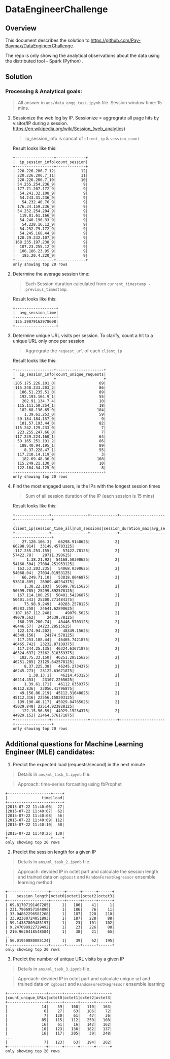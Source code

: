 # DataEngineerChallenge

## Overview

This document describes the solution to https://github.com/Pay-Baymax/DataEngineerChallenge.

The repo is only showing the analytical observations about the data using the distributed tool - Spark (Python) .

## Solution 

### Processing & Analytical goals: 
    
> All answer in `ans/data_engg_task.ipynb` file.
> Session window time: 15 mins.

1. Sessionize the web log by IP. Sessionize = aggregrate all page hits by visitor/IP during a session.
    https://en.wikipedia.org/wiki/Session_(web_analytics)

    > ip_session_info is cancat of `client_ip` & `session_count`

    Result looks like this:
    ```
    +-----------------+-------------+
    |  ip_session_info|count_session|
    +-----------------+-------------+
    | 220.226.206.7_12|           12|
    | 220.226.206.7_11|           11|
    | 220.226.206.7_10|           10|
    | 54.255.254.236_9|            9|
    | 177.71.207.172_9|            9|
    |  54.241.32.108_9|            9|
    |  54.243.31.236_9|            9|
    |   54.232.40.76_9|            9|
    | 176.34.159.236_9|            9|
    | 54.252.254.204_9|            9|
    |  119.81.61.166_9|            9|
    |  54.240.196.33_9|            9|
    |   54.228.16.12_9|            9|
    |  54.252.79.172_9|            9|
    |  54.245.168.44_9|            9|
    | 120.29.232.107_9|            9|
    |168.235.197.238_9|            9|
    |  107.23.255.12_9|            9|
    |  106.186.23.95_9|            9|
    |   185.20.4.220_9|            9|
    +-----------------+-------------+
    only showing top 20 rows
    ```
2. Determine the average session time:
    
    > Each Session duration calculated from `current_timestamp - previous_timestamp`.
    
    Result looks like this:
    ```
    +------------------+
    |  avg_session_time|
    +------------------+
    |125.39079162978608|
    +------------------+
    ```

3. Determine unique URL visits per session. To clarify, count a hit to a unique URL only once per session.
    
    > Aggregrate the `request_url` of each `client_ip`   
    
    Result looks like this:
    ```
    +-----------------+---------------------+
    |  ip_session_info|count_unique_requests|
    +-----------------+---------------------+
    |205.175.226.101_0|                   89|
    |115.248.233.203_2|                   86|
    |  106.51.235.51_0|                   89|
    |  192.193.164.9_1|                   55|
    |   202.91.134.7_4|                   10|
    | 115.111.50.254_1|                   18|
    |  182.68.136.65_0|                  104|
    |    1.39.61.253_0|                   59|
    | 59.184.184.157_0|                    9|
    |  101.57.193.44_0|                   82|
    |115.242.129.233_0|                    7|
    | 223.255.247.66_0|                    7|
    |117.239.224.160_1|                   64|
    | 59.165.251.191_2|                   86|
    |  188.40.94.195_1|                   89|
    |    8.37.228.47_1|                   55|
    | 117.210.14.119_0|                    3|
    |   182.69.48.36_0|                  108|
    | 115.249.21.130_0|                   10|
    | 122.164.34.125_0|                    8|
    +-----------------+---------------------+
    only showing top 20 rows
    ```

4. Find the most engaged users, ie the IPs with the longest session times
    
    > Sum of all session duration of the IP (each session is 15 mins)

    Result looks like this:
    ```
    +---------------+----------------+------------+--------------------+----------------+
    |      client_ip|session_time_all|num_sessions|session_duration_max|avg_session_time|
    +---------------+----------------+------------+--------------------+----------------+
    |   27.120.106.3|   66298.9140625|           2|           66298.914|  33149.45703125|
    |117.255.253.155|     57422.78125|           2|            57422.78|    28711.390625|
    |     1.38.21.92|  54168.50390625|           2|           54168.504| 27084.251953125|
    | 163.53.203.235|   54068.0390625|           2|            54068.04|  27034.01953125|
    |   66.249.71.10|   53818.8046875|           2|           53818.805|  26909.40234375|
    |    1.38.22.103|  50599.78515625|           2|           50599.785| 25299.892578125|
    | 167.114.100.25|  50401.54296875|           2|           50401.543| 25200.771484375|
    |    75.98.9.249|   49283.2578125|           2|           49283.258|  24641.62890625|
    |107.167.112.248|      49079.5625|           2|           49079.562|     24539.78125|
    | 168.235.200.74|   48446.5703125|           2|            48446.57|  24223.28515625|
    | 122.174.94.202|     48349.15625|           2|           48349.156|    24174.578125|
    | 117.253.108.44|   46465.7421875|           2|           46465.742|  23232.87109375|
    | 117.244.25.135|  46324.63671875|           2|           46324.637| 23162.318359375|
    |  182.75.33.150|  46251.28515625|           2|           46251.285| 23125.642578125|
    |    8.37.225.38|   46245.2734375|           2|           46245.273|  23122.63671875|
    |      1.38.13.1|    46214.453125|           2|           46214.453|   23107.2265625|
    |    1.39.61.171|   46112.8359375|           2|           46112.836|  23056.41796875|
    |  49.156.86.219|  45112.31640625|           2|           45112.316| 22556.158203125|
    | 199.190.46.117|  45029.84765625|           2|           45029.848| 22514.923828125|
    |   122.15.56.59|  44929.15234375|           2|           44929.152| 22464.576171875|
    +---------------+----------------+------------+--------------------+----------------+
    only showing top 20 rows
    ```

## Additional questions for Machine Learning Engineer (MLE) candidates:
1. Predict the expected load (requests/second) in the next minute

> Details in `ans/ml_task_1.ipynb` file.

> Approach: time-series forcasting using fbProphet

```
+-------------------+----+
|               time|load|
+-------------------+----+
|2015-07-22 11:40:06|  27|
|2015-07-22 11:40:07|  62|
|2015-07-22 11:40:08|  56|
|2015-07-22 11:40:09| 112|
|2015-07-22 11:40:10|  58|
...
|2015-07-22 11:40:25| 130|
+-------------------+----+
only showing top 20 rows
```

2. Predict the session length for a given IP

> Details in `ans/ml_task_2.ipynb` file.

> Approach: devided IP in octet part and calculate the session length and trained data on `xgboost` and  `RandomForestRegressor` ensemble learning method
```
+------------------+------+------+------+------+
|    session_length|octet0|octet1|octet2|octet3|
+------------------+------+------+------+------+
| 69.81707191467285|     1|   186|    41|     1|
| 231.7906957184896|     1|   186|    76|    11|
| 33.04862296581268|     1|   187|   228|   210|
| 33.92300724051893|     1|   187|   228|    88|
| 59.14387809485197|     1|    23|   101|   102|
| 9.247098922729492|     1|    23|   226|    88|
| 210.9620418548584|     1|    38|    21|    65|
...
| 56.01950880885124|     1|    39|    62|   195|
+------------------+------+------+------+------+
only showing top 20 rows
```

3. Predict the number of unique URL visits by a given IP

> Details in `ans/ml_task_3.ipynb` file.

> Approach: devided IP in octet part and calculate unique url and trained data on `xgboost` and  `RandomForestRegressor` ensemble learning

```
+-----------------+------+------+------+------+
|count_unique_URLs|octet0|octet1|octet2|octet3|
+-----------------+------+------+------+------+
|               14|    59|   160|   110|   163|
|                6|    27|    63|   186|    72|
|                7|   120|    61|    47|    36|
|               85|   115|   112|   250|   108|
|               16|    61|    16|   142|   162|
|               10|   123|   136|   182|   137|
|               16|   117|   205|    39|   248|
...
|                7|   123|    63|   194|   202|
+-----------------+------+------+------+------+
only showing top 20 rows
```
